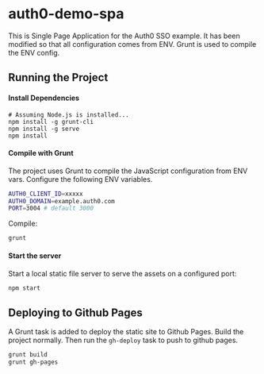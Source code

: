 auth0-demo-spa
=================

This is Single Page Application for the Auth0 SSO example. It has been modified
so that all configuration comes from ENV. Grunt is used to compile the ENV
config.


## Running the Project

#### Install Dependencies

```
# Assuming Node.js is installed...
npm install -g grunt-cli
npm install -g serve
npm install
```

#### Compile with Grunt
The project uses Grunt to compile the JavaScript configuration from ENV vars.
Configure the following ENV variables.

```sh
AUTH0_CLIENT_ID=xxxxx
AUTH0_DOMAIN=example.auth0.com
PORT=3004 # default 3000
```

Compile:

`grunt`

#### Start the server

Start a local static file server to serve the assets on a configured port:

```sh
npm start
```

## Deploying to Github Pages
A Grunt task is added to deploy the static site to Github Pages. Build the
project normally. Then run the `gh-deploy` task to push to github pages.

```sh
grunt build
grunt gh-pages
```
